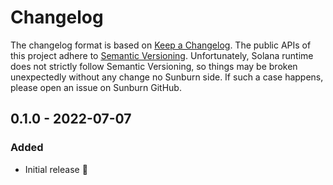 # Changelog

The changelog format is based on [Keep a Changelog](https://keepachangelog.com/en/1.0.0/).
The public APIs of this project adhere to [Semantic Versioning](https://semver.org/spec/v2.0.0.html).
Unfortunately, Solana runtime does not strictly follow Semantic Versioning,
so things may be broken unexpectedly without any change no Sunburn side.
If such a case happens, please open an issue on Sunburn GitHub.

## 0.1.0 - 2022-07-07

### Added
- Initial release :balloon:
